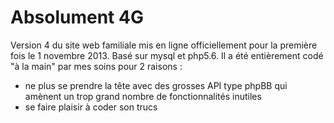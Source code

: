 Absolument 4G
=============



Version 4 du site web familiale mis en ligne officiellement pour la première fois le 1 novembre 2013. 
Basé sur mysql et php5.6. Il a été entièrement codé "à la main" par mes soins pour 2 raisons :
 - ne plus se prendre la tête avec des grosses API type  phpBB qui amènent un trop grand nombre de fonctionnalités inutiles
 - se faire plaisir à coder son trucs
 

